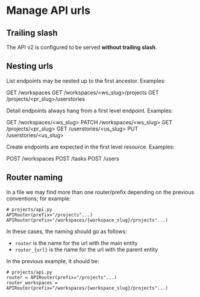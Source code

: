 # Manage API urls

## Trailing slash

The API v2 is configured to be served **without trailing slash**.

## Nesting urls

List endpoints may be nested up to the first ancestor. Examples:

GET /workspaces
GET /workspaces/<ws_slug>/projects
GET /projects/<pr_slug>/userstories

Detail endpoints always hang from a first level endpoint. Examples:

GET   /workspaces/<ws_slug>
PATCH /workspaces/<ws_slug>
GET   /projects/<pr_slug>
GET   /userstories/<us_slug>
PUT   /userstories/<us_slug>

Create endpoints are expected in the first level resource. Examples:

POST /workspaces
POST /tasks
POST /users

## Router naming

In a file we may find more than one router/prefix depending on the previous conventions; for example:

```
# projects/api.py
APIRouter(prefix="/projects"...)
APIRouter(prefix="/workspaces/{workspace_slug}/projects"...)
```

In these cases, the naming should go as follows:

- `router` is the name for the url with the main entity
- `router_{url}` is the name for the url with the parent entity

In the previous example, it should be:

```
# projects/api.py
router = APIRouter(prefix="/projects"...)
router_workspaces = APIRouter(prefix="/workspaces/{workspace_slug}/projects"...)
```
